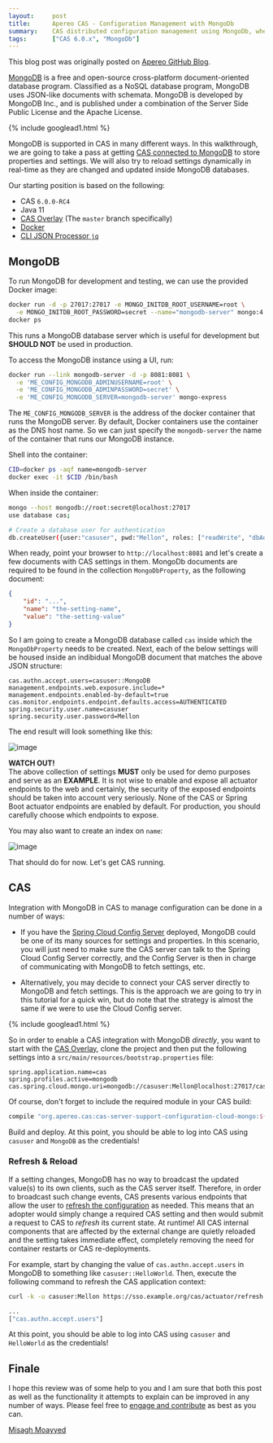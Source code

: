 ```yaml
---
layout:     post
title:      Apereo CAS - Configuration Management with MongoDb
summary:    CAS distributed configuration management using MongoDb, where you learn how to store and secure CAS configuration settings and properties inside MongoDb.
tags:       ["CAS 6.0.x", "MongoDb"]
---
```


<div class="alert alert-success"><i class="far fa-lightbulb"></i> This blog post was originally posted on <a href="https://github.com/apereo/apereo.github.io">Apereo GitHub Blog</a>.</div>

[MongoDB](https://www.mongodb.com) is a free and open-source cross-platform document-oriented database program. Classified as a NoSQL database program, MongoDB uses JSON-like documents with schemata. MongoDB is developed by MongoDB Inc., and is published under a combination of the Server Side Public License and the Apache License.

{% include googlead1.html  %}

MongoDB is supported in CAS in many different ways. In this walkthrough, we are going to take a pass at getting [CAS connected to MongoDB](https://apereo.github.io/cas/6.0.x/configuration/Configuration-Server-Management.html#mongodb) to store properties and settings. We will also try to reload settings dynamically in real-time as they are changed and updated inside MongoDB databases.

Our starting position is based on the following:

- CAS `6.0.0-RC4`
- Java 11
- [CAS Overlay](https://github.com/apereo/cas-overlay-template) (The `master` branch specifically)
- [Docker](https://www.docker.com/get-started)
- [CLI JSON Processor `jq`](https://stedolan.github.io/jq/)

## MongoDB

To run MongoDB for development and testing, we can use the provided Docker image:

```bash
docker run -d -p 27017:27017 -e MONGO_INITDB_ROOT_USERNAME=root \
  -e MONGO_INITDB_ROOT_PASSWORD=secret --name="mongodb-server" mongo:4.0-xenial
docker ps
```

This runs a MongoDB database server which is useful for development but **SHOULD NOT** be used in production.

To access the MongoDB instance using a UI, run:

```bash
docker run --link mongodb-server -d -p 8081:8081 \
  -e 'ME_CONFIG_MONGODB_ADMINUSERNAME=root' \
  -e 'ME_CONFIG_MONGODB_ADMINPASSWORD=secret' \
  -e 'ME_CONFIG_MONGODB_SERVER=mongodb-server' mongo-express
```

The `ME_CONFIG_MONGODB_SERVER` is the address of the docker container that runs the MongoDB server. By default, Docker containers use the container as the DNS host name. So we can just specify the `mongodb-server` the name of the container that runs our MongoDB instance. 


Shell into the container:

```bash
CID=docker ps -aqf name=mongodb-server
docker exec -it $CID /bin/bash
```

When inside the container:

```bash
mongo --host mongodb://root:secret@localhost:27017
use database cas;

# Create a database user for authentication
db.createUser({user:"casuser", pwd:"Mellon", roles: ["readWrite", "dbAdmin"]})
```

When ready, point your browser to `http://localhost:8081` and let's create a few documents with CAS settings in them. MongoDb documents are required to be found in the collection `MongoDbProperty`, as the following document:

```json
{
    "id": "...",
    "name": "the-setting-name",
    "value": "the-setting-value"
}
```

So I am going to create a MongoDB database called `cas` inside which the `MongoDbProperty` needs to be created. Next, each of the below settings will be housed inside an indibidual MongoDB document that matches the above JSON structure:

```properties
cas.authn.accept.users=casuser::MongoDB
management.endpoints.web.exposure.include=*
management.endpoints.enabled-by-default=true
cas.monitor.endpoints.endpoint.defaults.access=AUTHENTICATED
spring.security.user.name=casuser
spring.security.user.password=Mellon
```

The end result will look something like this:

![image](https://user-images.githubusercontent.com/1205228/47649468-9e291200-db92-11e8-8cac-c993411c697b.png)

<div class="alert alert-warning">
  <strong>WATCH OUT!</strong><br/>The above collection of settings <strong>MUST</strong> only be used for demo purposes and serve as an <strong>EXAMPLE</strong>. It is not wise to enable and expose all actuator endpoints to the web and certainly, the security of the exposed endpoints should be taken into account very seriously. None of the CAS or Spring Boot actuator endpoints are enabled by default. For production, you should carefully choose which endpoints to expose.
</div>

You may also want to create an index on `name`:

![image](https://user-images.githubusercontent.com/1205228/47649572-f3652380-db92-11e8-9762-aaef042c7c58.png)

That should do for now. Let's get CAS running.

## CAS

Integration with MongoDB in CAS to manage configuration can be done in a number of ways:

- If you have the [Spring Cloud Config Server](/2018/10/25/cas6-cloud-config-server/) deployed, MongoDB could be one of its many sources for settings and properties. In this scenario, you will just need to make sure the CAS server can talk to the Spring Cloud Config Server correctly, and the Config Server is then in charge of communicating with MongoDB to fetch settings, etc.

- Alternatively, you may decide to connect your CAS server directly to MongoDB and fetch settings. This is the approach we are going to try in this tutorial for a quick win, but do note that the strategy is almost the same if we were to use the Cloud Config server.

{% include googlead1.html  %}

So in order to enable a CAS integration with MongoDB *directly*, you want to start with the [CAS Overlay](https://github.com/apereo/cas-overlay-template), clone the project and then put the following settings into a `src/main/resources/bootstrap.properties` file:

```properties
spring.application.name=cas
spring.profiles.active=mongodb
cas.spring.cloud.mongo.uri=mongodb://casuser:Mellon@localhost:27017/cas
```

Of course, don't forget to include the required module in your CAS build:

```gradle
compile "org.apereo.cas:cas-server-support-configuration-cloud-mongo:${project.'cas.version'}"
```

Build and deploy. At this point, you should be able to log into CAS using `casuser` and `MongoDB` as the credentials!

### Refresh & Reload

If a setting changes, MongoDB has no way to broadcast the updated value(s) to its own clients, such as the CAS server itself. Therefore, in order to broadcast such change events, CAS presents various endpoints that allow the user to [refresh the configuration](https://apereo.github.io/cas/6.0.x/configuration/Configuration-Management-Reload.html) as needed. This means that an adopter would simply change a required CAS setting and then would submit a request to CAS to *refresh* its current state. At runtime! All CAS internal components that are affected by the external change are quietly reloaded and the setting takes immediate effect, completely removing the need for container restarts or CAS re-deployments.

For example, start by changing the value of `cas.authn.accept.users` in MongoDB to something like `casuser::HelloWorld`. Then, execute the following command to refresh the CAS application context:

```bash
curl -k -u casuser:Mellon https://sso.example.org/cas/actuator/refresh -d {} -H "Content-Type: application/json"

...
["cas.authn.accept.users"]
```

At this point, you should be able to log into CAS using `casuser` and `HelloWorld` as the credentials!

## Finale

I hope this review was of some help to you and I am sure that both this post as well as the functionality it attempts to explain can be improved in any number of ways. Please feel free to [engage and contribute](https://apereo.github.io/cas/developer/Contributor-Guidelines.html) as best as you can.

[Misagh Moayyed](https://fawnoos.com)
